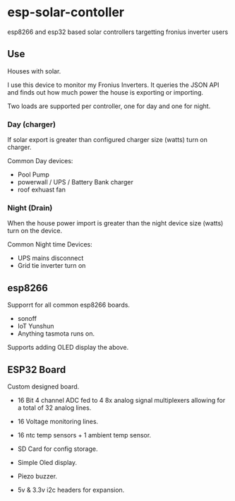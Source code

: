 # esp-solar-contoller
 esp8266 and esp32 based solar controllers targetting fronius inverter users

## Use

Houses with solar.

I use this device to monitor my Fronius Inverters. It queries the JSON API and finds out how much power the house is exporting or importing.

Two loads are supported per controller, one for day and one for night.

### Day (charger)

If solar export is greater than configured charger size (watts) turn on charger.

Common Day devices:

* Pool Pump
* powerwall / UPS / Battery Bank charger
* roof exhuast fan

### Night (Drain)

When the house power import is greater than the night device size (watts) turn on the device.

Common Night time Devices:

* UPS mains disconnect
* Grid tie inverter turn on

## esp8266

Supporrt for all common esp8266 boards.

* sonoff
* IoT Yunshun
* Anything tasmota runs on.

Supports adding OLED display the above.

## ESP32 Board

Custom designed board.

* 16 Bit 4 channel ADC fed to 4 8x analog signal multiplexers allowing for a total of 32 analog lines.

* 16 Voltage monitoring lines.
* 16 ntc temp sensors + 1 ambient temp sensor.
* SD Card for config storage.
* Simple Oled display.
* Piezo buzzer.
* 5v & 3.3v i2c headers for expansion.
